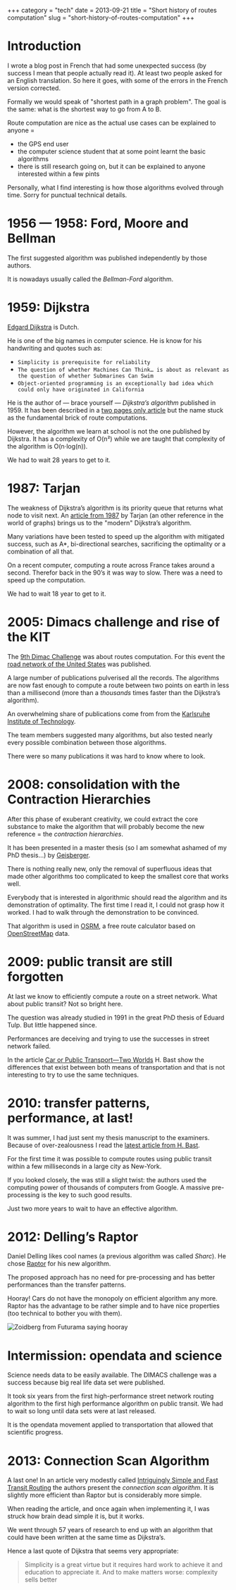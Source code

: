 +++
category = "tech"
date = 2013-09-21
title = "Short history of routes computation"
slug = "short-history-of-routes-computation"
+++

# Introduction

I wrote a blog post in French that had some unexpected success (by
success I mean that people actually read it). At least two people asked
for an English translation. So here it goes, with some of the errors in
the French version corrected.

Formally we would speak of "shortest path in a graph problem". The goal
is the same: what is the shortest way to go from A to B.

Route computation are nice as the actual use cases can be explained to
anyone =

-   the GPS end user
-   the computer science student that at some point learnt the basic
    algorithms
-   there is still research going on, but it can be explained to anyone
    interested within a few pints

Personally, what I find interesting is how those algorithms evolved
through time. Sorry for punctual technical details.

# 1956 — 1958: Ford, Moore and Bellman

The first suggested algorithm was published independently by those
authors.

It is nowadays usually called the *Bellman-Ford* algorithm.

# 1959: Dijkstra

[Edgard Dijkstra](https://en.wikipedia.org/wiki/Edsger_W._Dijkstra) is
Dutch.

He is one of the big names in computer science. He is know for his
handwriting and quotes such as:

-   `Simplicity is prerequisite for reliability`
-   `The question of whether Machines Can Think… is about as relevant as the question of whether Submarines Can Swim`
-   `Object-oriented programming is an exceptionally bad idea which could only have originated in California`

He is the author of — brace yourself — *Dijkstra’s algorithm*
published in 1959. It has been described in a [two pages only article](http://www-m3.ma.tum.de/foswiki/pub/MN0506/WebHome/dijkstra.pdf)
but the name stuck as the fundamental brick of route computations.

However, the algorithm we learn at school is not the one published by
Dijkstra. It has a complexity of O(n²) while we are taught that
complexity of the algorithm is O(n·log(n)).

We had to wait 28 years to get to it.

# 1987: Tarjan

The weakness of Dijkstra’s algorithm is its priority queue that returns
what node to visit next. An [article from 1987](http://www.cs.princeton.edu/courses/archive/fall03/cs528/handouts/fibonacci%20heaps.pdf)
by Tarjan (an other reference in the world of graphs) brings us to the
"modern" Dijkstra’s algorithm.

Many variations have been tested to speed up the algorithm with
mitigated success, such as A\*, bi-directional searches, sacrificing the
optimality or a combination of all that.

On a recent computer, computing a route across France takes around a
second. Therefor back in the 90’s it was way to slow. There was a need
to speed up the computation.

We had to wait 18 year to get to it.

# 2005: Dimacs challenge and rise of the KIT

The [9th Dimac Challenge](http://www.dis.uniroma1.it/challenge9/format.shtml) was about
routes computation. For this event the [road network of the United States](http://www.dis.uniroma1.it/challenge9/download.shtml) was
published.

A large number of publications pulverised all the records. The
algorithms are now fast enough to compute a route between two points on
earth in less than a millisecond (more than a *thousands* times faster
than the Dijkstra’s algorithm).

An overwhelming share of publications come from from the [Karlsruhe Institute of Technology](http://i11www.iti.uni-karlsruhe.de/en/projects/route_planning/index).

The team members suggested many algorithms, but also tested nearly every
possible combination between those algorithms.

There were so many publications it was hard to know where to look.

# 2008: consolidation with the Contraction Hierarchies

After this phase of exuberant creativity, we could extract the core
substance to make the algorithm that will probably become the new
reference = the *contraction hierarchies*.

It has been presented in a master thesis (so I am somewhat ashamed of my
PhD thesis…) by
[Geisberger](http://algo2.iti.kit.edu/documents/routeplanning/geisberger_dipl.pdf).

There is nothing really new, only the removal of superfluous ideas that
made other algorithms too complicated to keep the smallest core that
works well.

Everybody that is interested in algorithmic should read the algorithm
and its demonstration of optimality. The first time I read it, I could
not grasp how it worked. I had to walk through the demonstration to be
convinced.

That algorithm is used in [OSRM](http://map.project-osrm.org/), a free
route calculator based on [OpenStreetMap](http://www.openstreetmap.org)
data.

# 2009: public transit are still forgotten

At last we know to efficiently compute a route on a street network. What
about public transit? Not so bright here.

The question was already studied in 1991 in the great PhD thesis of
Eduard Tulp. But little happened since.

Performances are deceiving and trying to use the successes in street
network failed.

In the article [Car or Public Transport—Two
Worlds](http://link.springer.com/chapter/10.1007/978-3-642-03456-5_24)
H. Bast show the differences that exist between both means of
transportation and that is not interesting to try to use the same
techniques.

# 2010: transfer patterns, performance, at last!

It was summer, I had just sent my thesis manuscript to the examiners.
Because of over-zealousness I read the [latest article from H. Bast](http://ad.informatik.uni-freiburg.de/files/transferpatterns.pdf).

For the first time it was possible to compute routes using public
transit within a few milliseconds in a large city as New-York.

If you looked closely, the was still a slight twist: the authors used
the computing power of thousands of computers from Google. A massive
pre-processing is the key to such good results.

Just two more years to wait to have an effective algorithm.

# 2012: Delling’s Raptor

Daniel Delling likes cool names (a previous algorithm was called
*Sharc*). He chose
[Raptor](http://research.microsoft.com/apps/pubs/default.aspx?id=156567)
for his new algorithm.

The proposed approach has no need for pre-processing and has better
performances than the transfer patterns.

Hooray! Cars do not have the monopoly on efficient algorithm any more.
Raptor has the advantage to be rather simple and to have nice properties
(too technical to bother you with them).

![Zoidberg from Futurama saying hooray](../images/zoidberg_hooray.webp)

# Intermission: opendata and science

Science needs data to be easily available. The DIMACS challenge was a
success because big real life data set were published.

It took six years from the first high-performance street network routing
algorithm to the first high performance algorithm on public transit. We
had to wait so long until data sets were at last released.

It is the opendata movement applied to transportation that allowed that
scientific progress.

# 2013: Connection Scan Algorithm

A last one! In an article very modestly called [Intriguingly Simple and Fast Transit Routing](http://link.springer.com/chapter/10.1007%2F978-3-642-38527-8_6)
the authors present the *connection scan algorithm*. It is slightly more
efficient than Raptor but is considerably more simple.

When reading the article, and once again when implementing it, I was
struck how brain dead simple it is, but it works.

We went through 57 years of research to end up with an algorithm that
could have been written at the same time as Dijkstra’s.

Hence a last quote of Dijkstra that seems very appropriate:

> Simplicity is a great virtue but it requires hard work to achieve it and education to appreciate it. And to make matters worse: complexity sells better
